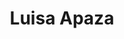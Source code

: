 ---
layout: autor
title: Luisa Apaza
posicion: Ilustradora
generosAutor: Cómic
paisAutor: Perú
imagenAutor:
---